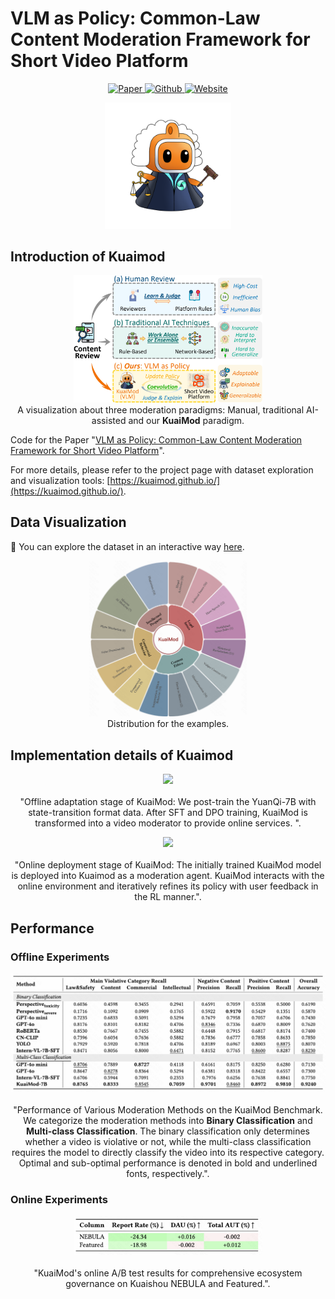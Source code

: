 # VLM as Policy: Common-Law Content Moderation Framework for Short Video Platform
<p align="center">
  <a href="https://arxiv.org/pdf/2504.14904">
    <img src="https://img.shields.io/badge/paper-A42C25?style=for-the-badge&logo=arxiv&logoColor=white" alt="Paper">
  </a>
  <a href="https://github.com/KuaiMod/KuaiMod.github.io">
    <img src="https://img.shields.io/badge/KuaiMod-000000?style=for-the-badge&logo=github&logoColor=white" alt="Github">
  </a>
  <a href="https://kuaimod.github.io/">
    <img src="https://img.shields.io/badge/Homepage-%23000000.svg?style=for-the-badge&logo=Google%20Chrome&logoColor=white" alt="Website">
  </a>
</p>

<p align="center">
    <img src="assets/kuaimod_logo.png" width="40%"> 
</p>

##  Introduction of Kuaimod
<p align="center">
    <img src="assets/intro_v2.jpg" width="60%"> <br>
  A visualization about three moderation paradigms: Manual, traditional AI-assisted and our <b>KuaiMod</b> paradigm. 
  <br>
</p>

Code for the Paper "[VLM as Policy: Common-Law Content Moderation Framework for Short Video Platform]()".

For more details, please refer to the project page with dataset exploration and visualization tools: [https://kuaimod.github.io/](https://kuaimod.github.io/).


<!-- [[Webpage](https://kuaimod.github.io/)] [[Visualization](https://kuaimod.github.io/visualization.html)] [[Github]](https://github.com/KuaiMod/KuaiMod.github.io) -->



## Data Visualization

🎰 You can explore the dataset in an interactive way [here](https://kuaimod.github.io/visualization.html).

<!--
<iframe src="https://kuaimod.github.io/visualization.html" width="100%" height="800px"></iframe>
<iframe src="https://kuaimod.github.io/rolling.html" width="100%" height="500px"></iframe>
-->

<p align="center">
    <img src="assets/bili.png" width="50%"> <br>
  Distribution for the examples. 
  <br>
</p>


##  Implementation details of Kuaimod

<p align="center">
    <img src="assets/stage1_v2.png" width="100%"> <br> 
  <br>"Offline adaptation stage of KuaiMod: We post-train the YuanQi-7B with state-transition format data. After SFT and DPO training, KuaiMod is transformed into a video moderator to provide online services. ".
</p>


<!-- <details>
<summary>Click to expand/collapse the visualization page screenshot.</summary>
<img src="https://raw.githubusercontent.com/lupantech/MathVista/main/assets/data_visualizer.png" style="zoom:40%;" />
</details> -->

<p align="center">
    <img src="assets/stage2_v2.png" width="100%"> <br>
  <br>"Online deployment stage of KuaiMod: The initially trained KuaiMod model is deployed into Kuaimod as a moderation agent. KuaiMod interacts with the online environment and iteratively refines its policy with user feedback in the RL manner.".
</p>

##  Performance

### Offline Experiments

<p align="center">
    <img src="assets/offline.png" width="100%"> <br>
  <br>"Performance of Various Moderation Methods on the KuaiMod Benchmark. We categorize the moderation methods into <b>Binary Classification</b> and <b>Multi-class Classification</b>. The binary classification only determines whether a video is violative or not, while the multi-class classification requires the model to directly classify the video into its respective category. Optimal and sub-optimal performance is denoted in bold and underlined fonts, respectively.".
</p>

### Online Experiments
<p align="center">
    <img src="assets/online.png" width="60%"> <br>
  <br>"KuaiMod's online A/B test results for comprehensive ecosystem governance on Kuaishou NEBULA and Featured.".
</p>
